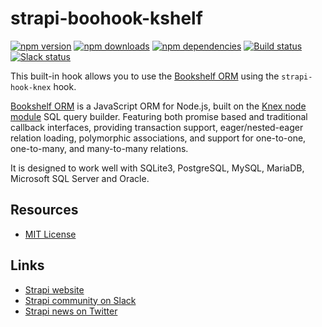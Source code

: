# strapi-boohook-kshelf

[![npm version](https://img.shields.io/npm/v/strapi-hook-bookshelf.svg)](https://www.npmjs.org/package/strapi-hook-bookshelf)
[![npm downloads](https://img.shields.io/npm/dm/strapi-hook-bookshelf.svg)](https://www.npmjs.org/package/strapi-hook-bookshelf)
[![npm dependencies](https://david-dm.org/strapi/strapi-hook-bookshelf.svg)](https://david-dm.org/strapi/strapi-hook-bookshelf)
[![Build status](https://travis-ci.org/strapi/strapi-hook-bookshelf.svg?branch=master)](https://travis-ci.org/strapi/strapi-hook-bookshelf)
[![Slack status](http://strapi-slack.herokuapp.com/badge.svg)](http://slack.strapi.io)

This built-in hook allows you to use the [Bookshelf ORM](http://bookshelfjs.org/) using the `strapi-hook-knex` hook.

[Bookshelf ORM](http://bookshelfjs.org/) is a JavaScript ORM for Node.js, built on the [Knex node module](http://knexjs.org/) SQL query builder. Featuring both promise based and traditional callback interfaces, providing transaction support, eager/nested-eager relation loading, polymorphic associations, and support for one-to-one, one-to-many, and many-to-many relations.

It is designed to work well with SQLite3, PostgreSQL, MySQL, MariaDB, Microsoft SQL Server and Oracle.

## Resources

- [MIT License](LICENSE.md)

## Links

- [Strapi website](http://strapi.io/)
- [Strapi community on Slack](http://slack.strapi.io)
- [Strapi news on Twitter](https://twitter.com/strapijs)
